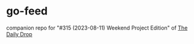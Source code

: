 # go-feed

companion repo for "#315 (2023-08-11) Weekend Project Edition" of [The Daily Drop](https://dailyfinds.hrbrmstr.dev/archive)